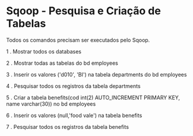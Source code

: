 # Sqoop -  Pesquisa e Criação de Tabelas

Todos os comandos precisam ser executados pelo Sqoop.

1 . Mostrar todos os databases

2 . Mostrar todas as tabelas do bd employees

3 . Inserir os valores ('d010', 'BI') na tabela departments do bd employees

4 . Pesquisar todos os registros da tabela departments

5 . Criar a tabela benefits(cod int(2)  AUTO_INCREMENT PRIMARY KEY, name varchar(30)) no bd employees

6 . Inserir os valores (null,'food vale') na tabela benefits

7 . Pesquisar todos os registros da tabela benefits
